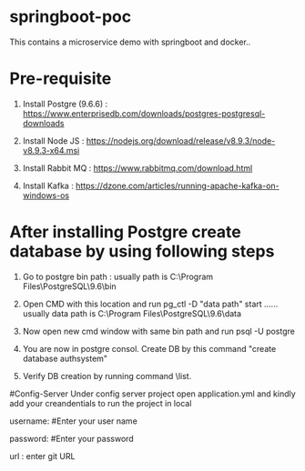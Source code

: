 # springboot-poc
This contains a microservice demo with springboot and docker..

# Pre-requisite
1) Install Postgre (9.6.6) : https://www.enterprisedb.com/downloads/postgres-postgresql-downloads

2) Install Node JS : https://nodejs.org/download/release/v8.9.3/node-v8.9.3-x64.msi

3) Install Rabbit MQ : https://www.rabbitmq.com/download.html

4) Install Kafka : https://dzone.com/articles/running-apache-kafka-on-windows-os


# After installing Postgre create database by using following steps
1) Go to postgre bin path : usually path is C:\Program Files\PostgreSQL\9.6\bin

2) Open CMD with this location and run pg_ctl -D "data path" start ...... usually data path is C:\Program Files\PostgreSQL\9.6\data

3) Now open new cmd window with same bin path and run psql -U postgre

4) You are now in postgre consol. Create DB by this command "create database authsystem"

5) Verify DB creation by running command \list.

#Config-Server
Under config server project open application.yml and kindly add your creandentials to run the project in local

username: #Enter your user name

password: #Enter your password 

url : enter git URL



